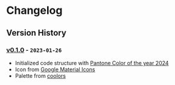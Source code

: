 # Changelog

## Version History

### [v0.1.0] - `2023-01-26`

- Initialized code structure with [Pantone Color of the year 2024](https://www.pantone.com/color-of-the-year/2024)
- Icon from [Google Material Icons](https://iconbuddy.app/ic)
- Palette from [coolors](https://coolors.co/ffbe98-d35269-c7efcf-826aed-0c1821)

[v0.1.0]: https://github.com/buildingwatsize/vite-react-tailwind-antd/releases/tag/v0.1.0
